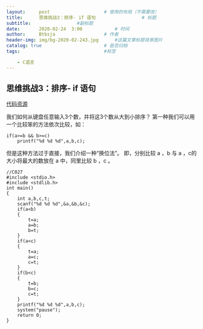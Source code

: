 ```yaml
---
layout:     post   				    # 使用的布局（不需要改）
title:      思维挑战3：排序- if 语句				    # 标题 
subtitle:                 #副标题
date:       2020-02-24 	3:00			# 时间
author:     Btbsja					# 作者
header-img: img/bg-2020-02-243.jpg 	    #这篇文章标题背景图片
catalog: true 						# 是否归档
tags:								#标签

    - C语言
---
```

思维挑战3：排序- if 语句
-------------

[代码资源](https://download.csdn.net/download/Btbsja/12155097)

我们如何从键盘任意输入3个数，并将这3个数从大到小排序？
第一种我们可以用一个比较笨的方法依次比较，如：

    if(a>=b && b>=c)
        printf("%d %d %d",a,b,c);

但是这种方法过于直接，我们介绍一种“换位法”。
即，分别比较 a ，b 与 a ，c的大小将最大的数放在 a 中，同里比较 b ，c 。
    
    //C027
    #include <stdio.h>
    #include <stdlib.h>
    int main()
    {
        int a,b,c,t;
        scanf("%d %d %d",&a,&b,&c);
        if(a<b)
        {
            t=a;
            a=b;
            b=t;
        }
        if(a<c)
        {
            t=a;
            a=c;
            c=t;
        }
        if(b<c)
        {
            t=b;
            b=c;
            c=t;
        }
        printf("%d %d %d",a,b,c);
        system("pause");
        return 0;
    }